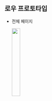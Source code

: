 ## 로우 프로토타입

- 전체 페이지

  <img src="https://user-images.githubusercontent.com/17956765/111074762-f2e14380-8527-11eb-907b-beab475e29a6.jpg" width="24%" height="24%">
